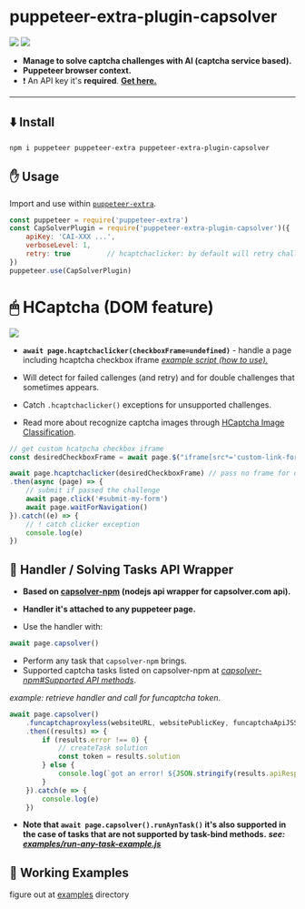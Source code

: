 # puppeteer-extra-plugin-capsolver
[![](https://img.shields.io/badge/1.1.2-puppeteer--extra--plugin--capsolver-darkgreen?logo=npm&logoColor=white)](https://www.npmjs.com/package/puppeteer-extra-plugin-capsolver)
[![](https://img.shields.io/badge/documentation-docs.capsolver.com-darkgreen)](https://docs.capsolver.com/guide/getting-started.html)

- **Manage to solve captcha challenges with AI (captcha service based).**
- **Puppeteer browser context.**
- ❗ An API key it's **required**. [**Get here.**](https://dashboard.capsolver.com/passport/register?inviteCode=CHhA_5os)
---

⬇️ Install
-
    npm i puppeteer puppeteer-extra puppeteer-extra-plugin-capsolver

✋ Usage
-
Import and use within [`puppeteer-extra`](https://github.com/berstend/puppeteer-extra).

```javascript 
const puppeteer = require('puppeteer-extra')
const CapSolverPlugin = require('puppeteer-extra-plugin-capsolver')({
    apiKey: 'CAI-XXX ...',
    verboseLevel: 1,
    retry: true         // hcaptchaclicker: by default will retry challenges 
})
puppeteer.use(CapSolverPlugin)
 ```

# 🖱 HCaptcha (DOM feature)
![](https://raw.githubusercontent.com/0qwertyy/puppeteer-extra-plugin-capsolver/master/examples/puppeteer.gif)

- **`await page.hcaptchaclicker(checkboxFrame=undefined)`**  - handle a page including hcaptcha checkbox iframe *[example script (how to use).](https://github.com/0qwertyy/puppeteer-extra-plugin-capsolver/blob/master/examples/hcaptchaclicker-multiple-demo.js)*

- Will detect for failed callenges (and retry) and for double challenges that sometimes appears.

- Catch `.hcaptchaclicker()` exceptions for unsupported challenges.
- Read more about recognize captcha images through [HCaptcha Image Classification](https://docs.capsolver.com/guide/recognition/HCaptchaClassification.html).

```javascript
// get custom hcatpcha checkbox iframe
const desiredCheckboxFrame = await page.$("iframe[src*='custom-link-for-iframe-selector']")

await page.hcaptchaclicker(desiredCheckboxFrame) // pass no frame for detect the first on the page
.then(async (page) => {
    // submit if passed the challenge
    await page.click('#submit-my-form')
    await page.waitForNavigation()
}).catch((e) => {
    // ! catch clicker exception
    console.log(e)
})
```

📖 Handler / Solving Tasks API Wrapper
-

- **Based on [capsolver-npm](https://github.com/0qwertyy/capsolver-npm) (nodejs api wrapper for capsolver.com api).**
- **Handler it's attached to any puppeteer page.**

- Use the handler with:
```javascript
await page.capsolver()
```
- Perform any task that `capsolver-npm` brings.
- Supported captcha tasks listed on capsolver-npm at [*capsolver-npm#Supported API methods*](https://github.com/0qwertyy/puppeteer-extra-plugin-capsolver/blob/master/examples/run-any-task-example.js).

*example: retrieve handler and call for funcaptcha token.*
```javascript
await page.capsolver()
    .funcaptchaproxyless(websiteURL, websitePublicKey, funcaptchaApiJSSubdomain) // see required parametes by https://github.com/0qwertyy/capsolver-npm#-supported-captcha-tasks
    .then((results) => {
        if (results.error !== 0) {
            // createTask solution
            const token = results.solution
        } else {
            console.log(`got an error! ${JSON.stringify(results.apiResponse)}`)
        }
    }).catch(e => {
        console.log(e)
    })
```

- **Note that `await page.capsolver().runAynTask()` it's also supported in the case of tasks that are not supported by task-bind methods.**
  ***see: [examples/run-any-task-example.js](https://github.com/0qwertyy/puppeteer-extra-plugin-capsolver/blob/master/examples/solve-tasks/run-any-task-example.js)***

📁 Working Examples
-

figure out at [examples](https://github.com/0qwertyy/puppeteer-extra-plugin-capsolver/blob/master/examples/) directory
